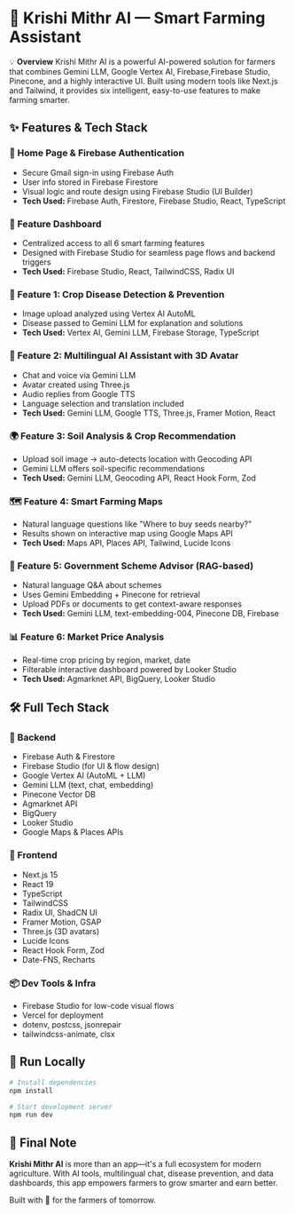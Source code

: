 # 🌾 Krishi Mithr AI — Smart Farming Assistant

💡 **Overview**
Krishi Mithr AI is a powerful AI-powered solution for farmers that combines Gemini LLM, Google Vertex AI, Firebase,Firebase Studio, Pinecone, and a highly interactive UI. Built using modern tools like Next.js and Tailwind, it provides six intelligent, easy-to-use features to make farming smarter.

## ✨ Features & Tech Stack

### 🔐 Home Page & Firebase Authentication
- Secure Gmail sign-in using Firebase Auth
- User info stored in Firebase Firestore  
- Visual logic and route design using Firebase Studio (UI Builder)
- **Tech Used:** Firebase Auth, Firestore, Firebase Studio, React, TypeScript

### 🧭 Feature Dashboard
- Centralized access to all 6 smart farming features
- Designed with Firebase Studio for seamless page flows and backend triggers
- **Tech Used:** Firebase Studio, React, TailwindCSS, Radix UI

### 🌱 Feature 1: Crop Disease Detection & Prevention
- Image upload analyzed using Vertex AI AutoML
- Disease passed to Gemini LLM for explanation and solutions
- **Tech Used:** Vertex AI, Gemini LLM, Firebase Storage, TypeScript

### 🧠 Feature 2: Multilingual AI Assistant with 3D Avatar
- Chat and voice via Gemini LLM
- Avatar created using Three.js
- Audio replies from Google TTS
- Language selection and translation included
- **Tech Used:** Gemini LLM, Google TTS, Three.js, Framer Motion, React

### 🌍 Feature 3: Soil Analysis & Crop Recommendation
- Upload soil image → auto-detects location with Geocoding API
- Gemini LLM offers soil-specific recommendations
- **Tech Used:** Gemini LLM, Geocoding API, React Hook Form, Zod

### 🗺️ Feature 4: Smart Farming Maps
- Natural language questions like "Where to buy seeds nearby?"
- Results shown on interactive map using Google Maps API
- **Tech Used:** Maps API, Places API, Tailwind, Lucide Icons

### 📄 Feature 5: Government Scheme Advisor (RAG-based)
- Natural language Q&A about schemes
- Uses Gemini Embedding + Pinecone for retrieval
- Upload PDFs or documents to get context-aware responses
- **Tech Used:** Gemini LLM, text-embedding-004, Pinecone DB, Firebase

### 📊 Feature 6: Market Price Analysis
- Real-time crop pricing by region, market, date
- Filterable interactive dashboard powered by Looker Studio
- **Tech Used:** Agmarknet API, BigQuery, Looker Studio

## 🛠 Full Tech Stack

### 🔧 Backend
- Firebase Auth & Firestore
- Firebase Studio (for UI & flow design)
- Google Vertex AI (AutoML + LLM)
- Gemini LLM (text, chat, embedding)
- Pinecone Vector DB
- Agmarknet API
- BigQuery
- Looker Studio
- Google Maps & Places APIs

### 🎨 Frontend
- Next.js 15
- React 19
- TypeScript
- TailwindCSS
- Radix UI, ShadCN UI
- Framer Motion, GSAP
- Three.js (3D avatars)
- Lucide Icons
- React Hook Form, Zod
- Date-FNS, Recharts

### 📦 Dev Tools & Infra
- Firebase Studio for low-code visual flows
- Vercel for deployment
- dotenv, postcss, jsonrepair
- tailwindcss-animate, clsx

## 🧪 Run Locally

```bash
# Install dependencies
npm install

# Start development server
npm run dev
```

## 🏁 Final Note

**Krishi Mithr AI** is more than an app—it's a full ecosystem for modern agriculture. With AI tools, multilingual chat, disease prevention, and data dashboards, this app empowers farmers to grow smarter and earn better.

Built with 💚 for the farmers of tomorrow.
